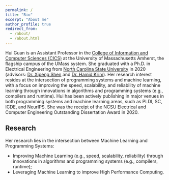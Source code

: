```yaml
---
permalink: /
title: "Bio"
excerpt: "About me"
author_profile: true
redirect_from: 
  - /about/
  - /about.html
---
```



Hui Guan is an Assistant Professor in the [College of Information and Computer Sciences (CICS)](https://www.cics.umass.edu/) at the University of Massachusetts Amherst, the flagship campus of the UMass system. She graduated with a Ph.D. in Electrical Engineering from [North Carolina State University](https://www.ece.ncsu.edu/) in 2020 (advisors: [Dr. Xipeng Shen](https://people.engr.ncsu.edu/xshen5/) and [Dr. Hamid Krim](https://www.ece.ncsu.edu/people/ahk/)). Her research interest resides at the intersection of programming systems and machine learning, with a focus on improving the speed, scalability, and reliability of machine learning through innovations in algorithms and programming systems (e.g., compilers and runtime). Hui has been actively publishing in major venues in both programming systems and machine learning areas, such as PLDI, SC, ICDE, and NeurIPS. She was the receipt of the NCSU Electrical and Computer Engineering Outstanding Dissertation Award in 2020. 


Research
------
Her research lies in the intersection between Machine Learning and Programming Systems: 
- Improving Machine Learning (e.g., speed, scalability, reliability) through innovations in algorithms and programming systems (e.g., compilers, runtime);
- Leveraging Machine Learning to improve High Performance Computing. 

